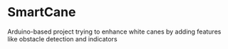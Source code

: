 # SmartCane
Arduino-based project trying to enhance white canes by adding features like obstacle detection and indicators
